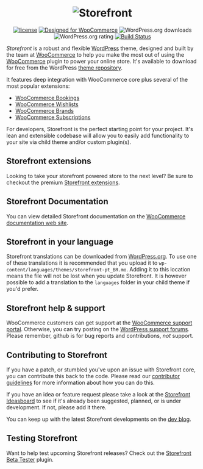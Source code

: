 <h1 align="center">
  <img src="https://storefront.files.wordpress.com/2017/02/storefront1.png?w=100&h=100&crop=1" alt="Storefront">
</h1>

<p align="center">
  <a href="https://packagist.org/packages/woocommerce/woocommerce"><img src="https://poser.pugx.org/woocommerce/woocommerce/license" alt="license"></a> 
  <a href="https://woocommerce.com/"><img src="http://img.shields.io/badge/Designed%20for-WooCommerce-a46497.svg" alt="Designed for WooCommerce"></a>
  <img src="https://img.shields.io/wordpress/theme/dt/storefront.svg" alt="WordPress.org downloads">
  <img src="https://img.shields.io/wordpress/theme/r/storefront.svg" alt="WordPress.org rating">
  <a href="https://scrutinizer-ci.com/g/woothemes/storefront/build-status/master"><img src="https://scrutinizer-ci.com/g/woothemes/storefront/badges/build.png?b=master" alt="Build Status"></a>
</p>

*Storefront* is a robust and flexible [WordPress](http://wordpress.org) theme, designed and built by the team at [WooCommerce](https://woocommerce.com/) to help you make the most out of using the [WooCommerce](http://woocommerce.com) plugin to power your online store. It's available to download for free from the WordPress [theme repository](https://wordpress.org/themes/storefront/).

It features deep integration with WooCommerce core plus several of the most popular extensions:

* [WooCommerce Bookings](https://woocommerce.com/products/woocommerce-bookings/)
* [WooCommerce Wishlists](https://woocommerce.com/products/woocommerce-wishlists/)
* [WooCommerce Brands](https://woocommerce.com/products/brands/)
* [WooCommerce Subscriptions](https://woocommerce.com/products/woocommerce-subscriptions/)

For developers, Storefront is the perfect starting point for your project. It's lean and extensible codebase will allow you to easily add functionality to your site via child theme and/or custom plugin(s).

## Storefront extensions
Looking to take your storefront powered store to the next level? Be sure to checkout the premium [Storefront extensions](https://woocommerce.com/product-category/plugins/storefront/).

## Storefront Documentation
You can view detailed Storefront documentation on the [WooCommerce documentation web site](http://docs.woocommerce.com/documentation/themes/storefront/).

## Storefront in your language
Storefront translations can be downloaded from [WordPress.org](https://translate.wordpress.org/projects/wp-themes/storefront). To use one of these translations it is recommended that you upload it to `wp-content/languages/themes/storefront-pt_BR.mo`. Adding it to this location means the file will not be lost when you update Storefront. It is however possible to add a translation to the `languages` folder in your child theme if you'd prefer.

## Storefront help & support
WooCommerce customers can get support at the [WooCommerce support portal](https://woocommerce.com/contact-us/). Otherwise, you can try posting on the [WordPress support forums](https://wordpress.org/support/theme/storefront/). Please remember, github is for bug reports and contributions, _not_ support.

## Contributing to Storefront
If you have a patch, or stumbled you've upon an issue with Storefront core, you can contribute this back to the code. Please read our [contributor guidelines](https://github.com/woocommerce/storefront/blob/master/CONTRIBUTING.md) for more information about how you can do this.

If you have an idea or feature request please take a look at the [Storefront Ideasboard](http://ideas.woocommerce.com/forums/275029-storefront) to see if it's already been suggested, planned, or is under development. If not, please add it there.

You can keep up with the latest Storefront developments on the [dev blog](https://storefront.wordpress.com/).

## Testing Storefront
Want to help test upcoming Storefront releases? Check out the [Storefront Beta Tester](https://github.com/seb86/Storefront-Beta-Tester) plugin.
